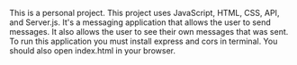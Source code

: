 This is a personal project.
This project uses JavaScript, HTML, CSS, API, and Server.js.
It's a messaging application that allows the user to send messages.
It also allows the user to see their own messages that was sent.
To run this application you must install express and cors in terminal.
You should also open index.html in your browser.
